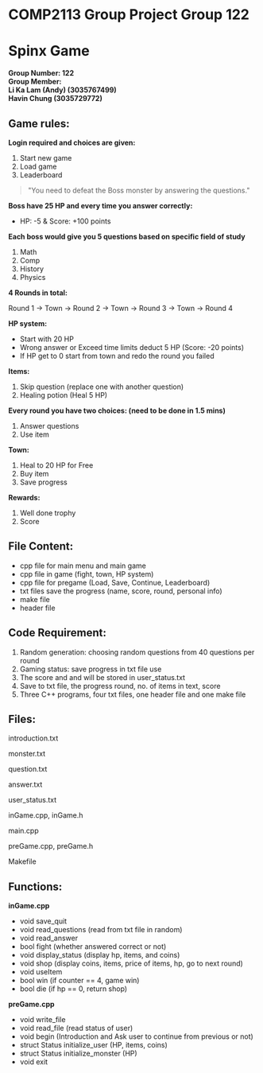 # COMP2113 Group Project Group 122
# Spinx Game

__Group Number: 122__ <br/>
__Group Member: <br/>
Li Ka Lam (Andy) (3035767499) <br/>
Havin Chung (3035729772)__

## Game rules:
__Login required and choices are given:__
1) Start new game
2) Load game
3) Leaderboard

> "You need to defeat the Boss monster by answering the questions."

__Boss have 25 HP and every time you answer correctly:__ <br/>
- HP: -5 & Score: +100 points

__Each boss would give you 5 questions based on specific field of study__
1) Math
2) Comp
3) History
4) Physics

__4 Rounds in total:__

Round 1 -> Town -> Round 2 -> Town -> Round 3 -> Town -> Round 4

__HP system:__
- Start with 20 HP
- Wrong answer or Exceed time limits deduct 5 HP (Score: -20 points)
- If HP get to 0 start from town and redo the round you failed

__Items:__
1) Skip question (replace one with another question)
2) Healing potion (Heal 5 HP)

__Every round you have two choices: (need to be done in 1.5 mins)__
1) Answer questions
2) Use item

__Town:__
1) Heal to 20 HP for Free
2) Buy item
3) Save progress

__Rewards:__
1) Well done trophy
2) Score

## File Content:
- cpp file for main menu and main game
- cpp file in game (fight, town, HP system)
- cpp file for pregame (Load, Save, Continue, Leaderboard)
- txt files save the progress (name, score, round, personal info)
- make file
- header file

## Code Requirement:
1) Random generation: choosing random questions from 40 questions per round
2) Gaming status: save progress in txt file use <fstream>
3) The score and and will be stored in user_status.txt
4) Save to txt file, the progress round, no. of items in text, score
5) Three C++ programs, four txt files, one header file and one make file

## Files:

introduction.txt

monster.txt
  
question.txt

answer.txt
  
user_status.txt

inGame.cpp, inGame.h

main.cpp

preGame.cpp, preGame.h

Makefile
  
## Functions:

__inGame.cpp__
- void save_quit
- void read_questions (read from txt file in random)
- void read_answer
- bool fight (whether answered correct or not)
- void display_status (display hp, items, and coins)
- void shop (display coins, items, price of items, hp, go to next round)
- void useItem
- bool win (if counter == 4, game win)
- bool die (if hp == 0, return shop)
  
__preGame.cpp__
- void write_file
- void read_file (read status of user)
- void begin (Introduction and Ask user to continue from previous or not)
- struct Status initialize_user (HP, items, coins)
- struct Status initialize_monster (HP)
- void exit
